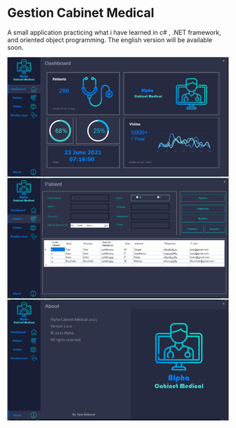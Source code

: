 # Gestion Cabinet Medical

A small application practicing what i have learned in c# , .NET framework, and oriented object programming.
The english version will be available soon.

![](https://github.com/ilyasbelaoud/gestion-cabinet-medical/blob/master/images/1.PNG)
![](https://github.com/ilyasbelaoud/gestion-cabinet-medical/blob/master/images/2.PNG)
![](https://github.com/ilyasbelaoud/gestion-cabinet-medical/blob/master/images/3.PNG)



